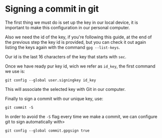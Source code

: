 # Signing a commit in git

The first thing we must do is set up the key in our local device, it is important to make this configuration in our personal computer.

Also we need the id of the key, if you're following this guide, at the end of the previous step the key id is provided, but you can check it out again listing the keys again with the command `gpg --list-keys`.

Our id is the last 16 characters of the key that starts with `sec`.

Once we have ready pur key id, wich we refer as `id_key`, the first command we use is:
```
git config --global user.signingkey id_key
```
This will associate the selected key with Git in our computer.

Finally to sign a commit with our unique key, use:
```
git commit -S 
```
In order to avoid the `-S` flag every time we make a commit, we can configure git to sign automatically with>
```
git config --global commit.gpgsign true
```

